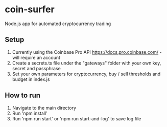 # coin-surfer
Node.js app for automated cryptocurrency trading

## Setup
1. Currently using the Coinbase Pro API https://docs.pro.coinbase.com/ - will require an account
2. Create a secrets.ts file under the "gateways" folder with your own key, secret and passphrase
3. Set your own parameters for cryptocurrency, buy / sell thresholds and budget in index.js

## How to run
1. Navigate to the main directory
2. Run 'npm install'
3. Run  'npm run start' or 'npm run start-and-log' to save log file
